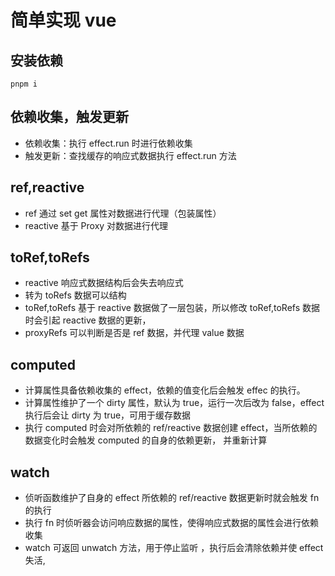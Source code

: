 # 简单实现 vue

## 安装依赖

```
pnpm i
```

## 依赖收集，触发更新

- 依赖收集：执行 effect.run 时进行依赖收集
- 触发更新：查找缓存的响应式数据执行 effect.run 方法

## ref,reactive

- ref 通过 set get 属性对数据进行代理（包装属性）
- reactive 基于 Proxy 对数据进行代理

## toRef,toRefs

- reactive 响应式数据结构后会失去响应式
- 转为 toRefs 数据可以结构
- toRef,toRefs 基于 reactive 数据做了一层包装，所以修改 toRef,toRefs 数据时会引起 reactive 数据的更新，
- proxyRefs 可以判断是否是 ref 数据，并代理 value 数据

## computed

- 计算属性具备依赖收集的 effect，依赖的值变化后会触发 effec 的执行。
- 计算属性维护了一个 dirty 属性，默认为 true，运行一次后改为 false，effect 执行后会让 dirty 为 true，可用于缓存数据
- 执行 computed 时会对所依赖的 ref/reactive 数据创建 effect，当所依赖的数据变化时会触发 computed 的自身的依赖更新， 并重新计算

## watch

- 侦听函数维护了自身的 effect 所依赖的 ref/reactive 数据更新时就会触发 fn 的执行
- 执行 fn 时侦听器会访问响应数据的属性，使得响应式数据的属性会进行依赖收集
- watch 可返回 unwatch 方法，用于停止监听 ，执行后会清除依赖并使 effect 失活,
